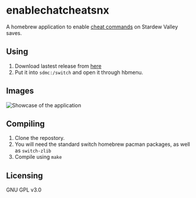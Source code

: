 # enablechatcheatsnx

A homebrew application to enable [cheat commands](https://stardewvalleywiki.com/Multiplayer#Cheat_commands) on Stardew Valley saves.

## Using

1. Download lastest release from [here](https://github.com/anotherpillow/enablechatcheatsnx/releases)
2. Put it into `sdmc:/switch` and open it through hbmenu.


## Images

![Showcase of the application](https://cdn.nest.rip/uploads/3405cb9d-9977-444b-a4e4-1face1861847.jpg)

## Compiling

1. Clone the repostory.
2. You will need the standard switch homebrew pacman packages, as well as `switch-zlib`
3. Compile using `make`

## Licensing

GNU GPL v3.0
